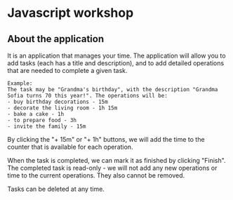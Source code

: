 # Javascript workshop

## About the application

It is an application that manages your time.
 The application will allow you to add tasks (each has a title and description),
  and to add detailed operations that are needed to complete a given task.
```plaintext
Example:
The task may be "Grandma's birthday", with the description "Grandma Sofia turns 70 this year!". The operations will be:
- buy birthday decorations - 15m
- decorate the living room - 1h 15m
- bake a cake - 1h
- to prepare food - 3h
- invite the family - 15m
```

By clicking the "+ 15m" or "+ 1h" buttons, we will add the time to the counter that is available for each operation.

When the task is completed, we can mark it as finished by clicking "Finish". 
The completed task is read-only - we will not add any new operations or time to the current operations.
 They also cannot be removed.

Tasks can be deleted at any time.
